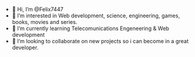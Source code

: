 - 👋 Hi, I’m @Felix7447
- 👀 I’m interested in Web development, science, engineering, games, books, movies and series.
- 🌱 I’m currently learning Telecomunications Engeneering & Web development
- 💞️ I’m looking to collaborate on new projects so i can become in a great developer.

<!---
Felix7447/Felix7447 is a ✨ special ✨ repository because its `README.md` (this file) appears on your GitHub profile.
You can click the Preview link to take a look at your changes.
--->
